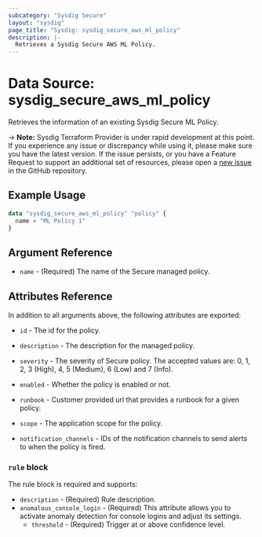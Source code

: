 ```yaml
---
subcategory: "Sysdig Secure"
layout: "sysdig"
page_title: "Sysdig: sysdig_secure_aws_ml_policy"
description: |-
  Retrieves a Sysdig Secure AWS ML Policy.
---
```


# Data Source: sysdig_secure_aws_ml_policy

Retrieves the information of an existing Sysdig Secure ML Policy.

-> **Note:** Sysdig Terraform Provider is under rapid development at this point. If you experience any issue or discrepancy while using it, please make sure you have the latest version. If the issue persists, or you have a Feature Request to support an additional set of resources, please open a [new issue](https://github.com/sysdiglabs/terraform-provider-sysdig/issues/new) in the GitHub repository.

## Example Usage

```terraform
data "sysdig_secure_aws_ml_policy" "policy" {
  name = "ML Policy 1"
}
```

## Argument Reference

* `name` - (Required) The name of the Secure managed policy.

## Attributes Reference

In addition to all arguments above, the following attributes are exported:

* `id` - The id for the policy.

* `description` - The description for the managed policy.

* `severity` -  The severity of Secure policy. The accepted values
    are: 0, 1, 2, 3 (High), 4, 5 (Medium), 6 (Low) and 7 (Info).

* `enabled` - Whether the policy is enabled or not.

* `runbook` - Customer provided url that provides a runbook for a given policy.

* `scope` - The application scope for the policy.

* `notification_channels` - IDs of the notification channels to send alerts to
    when the policy is fired.

### `rule` block

The rule block is required and supports:

* `description` - (Required) Rule description.
* `anomalous_console_login` - (Required) This attribute allows you to activate anomaly detection for console logins and adjust its settings.
    * `threshold` - (Required) Trigger at or above confidence level.

